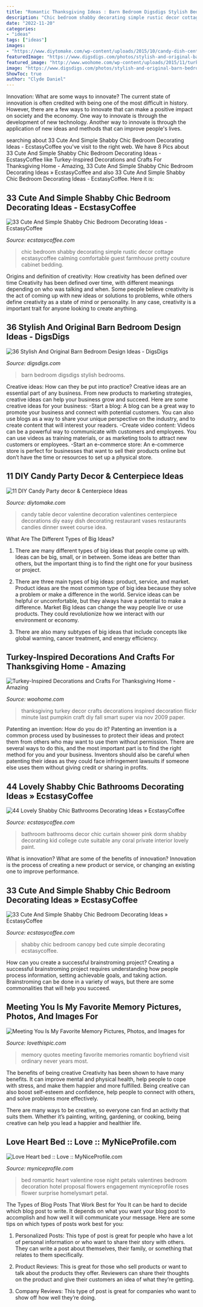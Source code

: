 ```yaml
---
title: "Romantic Thanksgiving Ideas : Barn Bedroom Digsdigs Stylish Bedrooms"
description: "Chic bedroom shabby decorating simple rustic decor cottage ecstasycoffee calming comfortable guest farmhouse pretty couture cabinet bedding"
date: "2022-11-20"
categories:
- "ideas"
tags: ["ideas"]
images:
- "https://www.diytomake.com/wp-content/uploads/2015/10/candy-dish-centerpiece-ideas.jpg"
featuredImage: "https://www.digsdigs.com/photos/stylish-and-original-barn-bedrooms-36.jpg"
featured_image: "http://www.woohome.com/wp-content/uploads/2015/11/turkey-inspired-decoration-and-craft-14.jpg"
image: "https://www.digsdigs.com/photos/stylish-and-original-barn-bedrooms-36.jpg"
ShowToc: true
author: "Clyde Daniel"
---
```



Innovation: What are some ways to innovate?
The current state of innovation is often credited with being one of the most difficult in history. However, there are a few ways to innovate that can make a positive impact on society and the economy. One way to innovate is through the development of new technology. Another way to innovate is through the application of new ideas and methods that can improve people's lives.

	

		
searching about 33 Cute And Simple Shabby Chic Bedroom Decorating Ideas - EcstasyCoffee you've visit to the right web. We have 8 Pics about 33 Cute And Simple Shabby Chic Bedroom Decorating Ideas - EcstasyCoffee like Turkey-Inspired Decorations and Crafts For Thanksgiving Home - Amazing, 33 Cute And Simple Shabby Chic Bedroom Decorating Ideas » EcstasyCoffee and also 33 Cute And Simple Shabby Chic Bedroom Decorating Ideas - EcstasyCoffee. Here it is:
		
    
## 33 Cute And Simple Shabby Chic Bedroom Decorating Ideas - EcstasyCoffee

<img loading=lazy src="http://www.ecstasycoffee.com/wp-content/uploads/2016/08/Comfortable-Calming-Bedroom-With-Vintage-Chic-Cabinet-And-Beddings.jpg" onerror="this.onerror=null;this.src='https://tse4.mm.bing.net/th?id=OIP.2orA6WLFDQyx1zap0Sx9cQHaNK&amp;pid=15.1';" alt="33 Cute And Simple Shabby Chic Bedroom Decorating Ideas - EcstasyCoffee">

_Source: ecstasycoffee.com_

>chic bedroom shabby decorating simple rustic decor cottage ecstasycoffee calming comfortable guest farmhouse pretty couture cabinet bedding. 

	

Origins and definition of creativity: How creativity has been defined over time
Creativity has been defined over time, with different meanings depending on who was talking and when. Some people believe creativity is the act of coming up with new ideas or solutions to problems, while others define creativity as a state of mind or personality. In any case, creativity is a important trait for anyone looking to create anything.

    
## 36 Stylish And Original Barn Bedroom Design Ideas - DigsDigs

<img loading=lazy src="https://www.digsdigs.com/photos/stylish-and-original-barn-bedrooms-36.jpg" onerror="this.onerror=null;this.src='https://tse3.mm.bing.net/th?id=OIP.A1hNPCXPmlu-P8S-GEP4SQHaE7&amp;pid=15.1';" alt="36 Stylish And Original Barn Bedroom Design Ideas - DigsDigs">

_Source: digsdigs.com_

>barn bedroom digsdigs stylish bedrooms. 

	

Creative ideas: How can they be put into practice?
Creative ideas are an essential part of any business. From new products to marketing strategies, creative ideas can help your business grow and succeed. Here are some creative ideas for your business: 
-Start a blog: A blog can be a great way to promote your business and connect with potential customers. You can also use blogs as a way to share your unique perspective on the industry, and to create content that will interest your readers. 
-Create video content: Videos can be a powerful way to communicate with customers and employees. You can use videos as training materials, or as marketing tools to attract new customers or employees. 
-Start an e-commerce store: An e-commerce store is perfect for businesses that want to sell their products online but don’t have the time or resources to set up a physical store.

    
## 11 DIY Candy Party Decor &amp; Centerpiece Ideas

<img loading=lazy src="https://www.diytomake.com/wp-content/uploads/2015/10/candy-dish-centerpiece-ideas.jpg" onerror="this.onerror=null;this.src='https://tse2.mm.bing.net/th?id=OIP.EFGWUuOeiJeW2mDMFalf1QHaFj&amp;pid=15.1';" alt="11 DIY Candy Party decor &amp; Centerpiece Ideas">

_Source: diytomake.com_

>candy table decor valentine decoration valentines centerpiece decorations diy easy dish decorating restaurant vases restaurants candies dinner sweet course idea. 

	

What Are The Different Types of Big Ideas?
1. There are many different types of big ideas that people come up with. Ideas can be big, small, or in between. Some ideas are better than others, but the important thing is to find the right one for your business or project.
2. There are three main types of big ideas: product, service, and market. Product ideas are the most common type of big idea because they solve a problem or make a difference in the world. Service ideas can be helpful or uncomfortable, but they always have a potential to make a difference. Market Big Ideas can change the way people live or use products. They could revolutionize how we interact with our environment or economy.

3. There are also many subtypes of big ideas that include concepts like global warming, cancer treatment, and energy efficiency.

    
## Turkey-Inspired Decorations And Crafts For Thanksgiving Home - Amazing

<img loading=lazy src="http://www.woohome.com/wp-content/uploads/2015/11/turkey-inspired-decoration-and-craft-14.jpg" onerror="this.onerror=null;this.src='https://tse3.mm.bing.net/th?id=OIP.3O0pJ6mPA6pFLDIpeRqKrQHaNN&amp;pid=15.1';" alt="Turkey-Inspired Decorations and Crafts For Thanksgiving Home - Amazing">

_Source: woohome.com_

>thanksgiving turkey decor crafts decorations inspired decoration flickr minute last pumpkin craft diy fall smart super via nov 2009 paper. 

	

Patenting an invention: How do you do it?
Patenting an invention is a common process used by businesses to protect their ideas and protect them from others who may want to use them without permission. There are several ways to do this, and the most important part is to find the right method for you and your business. Inventors should also be careful when patenting their ideas as they could face infringement lawsuits if someone else uses them without giving credit or sharing in profits.

    
## 44 Lovely Shabby Chic Bathrooms Decorating Ideas » EcstasyCoffee

<img loading=lazy src="https://i1.wp.com/www.ecstasycoffee.com/wp-content/uploads/2016/10/shabby-chic-bathrooms-15.jpg?resize=736%2C1103" onerror="this.onerror=null;this.src='https://tse1.mm.bing.net/th?id=OIP.svvlBLxUruGS1oa7uzdMWwHaLG&amp;pid=15.1';" alt="44 Lovely Shabby Chic Bathrooms Decorating Ideas » EcstasyCoffee">

_Source: ecstasycoffee.com_

>bathroom bathrooms decor chic curtain shower pink dorm shabby decorating kid college cute suitable any coral private interior lovely paint. 

	

What is innovation? What are some of the benefits of innovation?
Innovation is the process of creating a new product or service, or changing an existing one to improve performance.

    
## 33 Cute And Simple Shabby Chic Bedroom Decorating Ideas » EcstasyCoffee

<img loading=lazy src="https://i2.wp.com/www.ecstasycoffee.com/wp-content/uploads/2016/08/Shabby-Chic-Kids-Bedroom-With-A-Canopy-Bed.jpg" onerror="this.onerror=null;this.src='https://tse2.mm.bing.net/th?id=OIP.oVXacVJx3FoYQ5XCMhbWGAHaJ4&amp;pid=15.1';" alt="33 Cute And Simple Shabby Chic Bedroom Decorating Ideas » EcstasyCoffee">

_Source: ecstasycoffee.com_

>shabby chic bedroom canopy bed cute simple decorating ecstasycoffee. 

	

How can you create a successful brainstroming project?
Creating a successful brainstroming project requires understanding how people process information, setting achievable goals, and taking action. Brainstroming can be done in a variety of ways, but there are some commonalities that will help you succeed.

    
## Meeting You Is My Favorite Memory Pictures, Photos, And Images For

<img loading=lazy src="http://www.lovethispic.com/uploaded_images/246408-Meeting-You-Is-My-Favorite-Memory.jpg" onerror="this.onerror=null;this.src='https://tse4.mm.bing.net/th?id=OIP.Wql3MM6QamXWE_GL5vDxhQHaLH&amp;pid=15.1';" alt="Meeting You Is My Favorite Memory Pictures, Photos, and Images for">

_Source: lovethispic.com_

>memory quotes meeting favorite memories romantic boyfriend visit ordinary never years most. 

	

The benefits of being creative
Creativity has been shown to have many benefits. It can improve mental and physical health, help people to cope with stress, and make them happier and more fulfilled.
Being creative can also boost self-esteem and confidence, help people to connect with others, and solve problems more effectively.

There are many ways to be creative, so everyone can find an activity that suits them. Whether it’s painting, writing, gardening, or cooking, being creative can help you lead a happier and healthier life.

    
## Love Heart Bed :: Love :: MyNiceProfile.com

<img loading=lazy src="http://i.myniceprofile.com/1270/127048.jpg" onerror="this.onerror=null;this.src='https://tse4.mm.bing.net/th?id=OIP.ldV0FClZw5Qb6t4ecjinmQAAAA&amp;pid=15.1';" alt="Love Heart bed :: Love :: MyNiceProfile.com">

_Source: myniceprofile.com_

>bed romantic heart valentine rose night petals valentines bedroom decoration hotel proposal flowers engagement myniceprofile roses flower surprise homelysmart petal. 

	

The Types of Blog Posts That Work Best for You
It can be hard to decide which blog post to write.  It depends on what you want your blog post to accomplish and how well it will communicate your message. Here are some tips on which types of posts work best for you:
1. Personalized Posts: This type of post is great for people who have a lot of personal information or who want to share their story with others. They can write a post about themselves, their family, or something that relates to them specifically.

2. Product Reviews: This is great for those who sell products or want to talk about the products they offer. Reviewers can share their thoughts on the product and give their customers an idea of what they’re getting.

3. Company Reviews: This type of post is great for companies who want to show off how well they’re doing.

